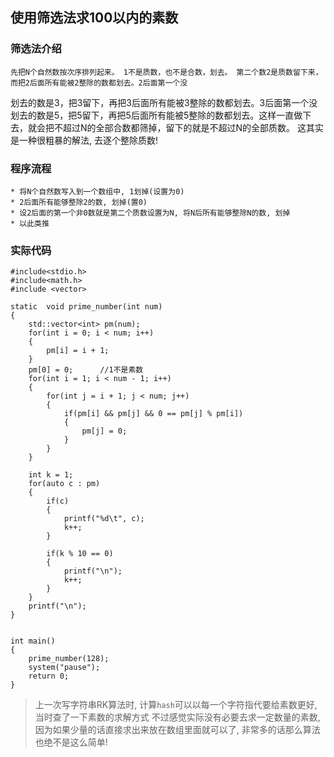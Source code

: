 ## 使用筛选法求100以内的素数

### 筛选法介绍
	先把N个自然数按次序排列起来。 1不是质数，也不是合数，划去。 第二个数2是质数留下来，而把2后面所有能被2整除的数都划去。2后面第一个没 
划去的数是3，把3留下，再把3后面所有能被3整除的数都划去。3后面第一个没划去的数是5，把5留下，再把5后面所有能被5整除的数都划去。这样一直做下去，就会把不超过N的全部合数都筛掉，留下的就是不超过N的全部质数。
	这其实是一种很粗暴的解法, 去逐个整除质数!
### 程序流程
	* 将N个自然数写入到一个数组中, 1划掉(设置为0)
	* 2后面所有能够整除2的数, 划掉(置0)
	* 设2后面的第一个非0数就是第二个质数设置为N, 将N后所有能够整除N的数, 划掉
	* 以此类推

### 实际代码
```
#include<stdio.h>
#include<math.h>
#include <vector>

static  void prime_number(int num)
{
    std::vector<int> pm(num);
    for(int i = 0; i < num; i++)
    {
        pm[i] = i + 1;
    }
    pm[0] = 0;      //1不是素数
    for(int i = 1; i < num - 1; i++)
    {
        for(int j = i + 1; j < num; j++)
        {
            if(pm[i] && pm[j] && 0 == pm[j] % pm[i])
            {
                pm[j] = 0;
            }
        }
    }

    int k = 1;
    for(auto c : pm)
    {
        if(c)
        {
            printf("%d\t", c);
            k++;
        }

        if(k % 10 == 0)
        {
            printf("\n");
            k++;
        }
    }
    printf("\n");
}


int main()
{
    prime_number(128);
    system("pause");
    return 0;
}

```

> 上一次写字符串RK算法时, 计算`hash`可以以每一个字符指代要给素数更好, 当时查了一下素数的求解方式
> 不过感觉实际没有必要去求一定数量的素数, 因为如果少量的话直接求出来放在数组里面就可以了, 非常多的话那么算法也绝不是这么简单!